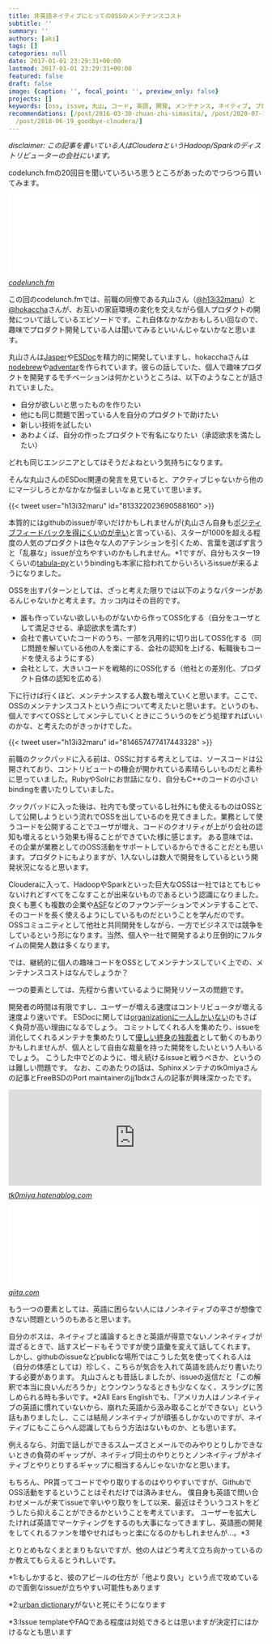 ```yaml
---
title: 非英語ネイティブにとってのOSSのメンテナンスコスト
subtitle: ''
summary: ''
authors: [aki]
tags: []
categories: null
date: 2017-01-01 23:29:31+00:00
lastmod: 2017-01-01 23:29:31+00:00
featured: false
draft: false
image: {caption: '', focal_point: '', preview_only: false}
projects: []
keywords: [oss, issue, 丸山, コード, 英語, 開発, メンテナンス, ネイティブ, プロダクト, 会社]
recommendations: [/post/2016-03-30-zhuan-zhi-simasita/, /post/2020-07-11-MLSE-summer-workshop/,
  /post/2018-06-19_goodbye-cloudera/]
---
```

_disclaimer: この記事を書いている人はClouderaというHadoop/Sparkのディストリビューターの会社にいます。_

codelunch.fmの20回目を聞いていろいろ思うところがあったのでつらつら買いてみます。

<iframe src="//hatenablog-parts.com/embed?url=http%3A%2F%2Fcodelunch.fm%2F20%2F" title="CodeLunch.fm" class="embed-card embed-webcard" scrolling="no" frameborder="0" style="display: block; width: 100%; height: 155px; max-width: 500px; margin: 10px 0px;"></iframe><cite class="hatena-citation"><a href="http://codelunch.fm/20/">codelunch.fm</a></cite>

この回のcodelunch.fmでは、前職の同僚である丸山さん（[@h13i32maru](https://twitter.com/h13i32maru)）と[@hokaccha](https://twitter.com/hokaccha)さんが、お互いの家庭環境の変化を交えながら個人プロダクトの開発について話しているエピソードです。これ自体なかなかおもしろい回なので、趣味でプロダクト開発している人は聞いてみるといいんじゃないかなと思います。

丸山さんは[Jasper](https://jasperapp.io/)や[ESDoc](https://esdoc.org/)を精力的に開発していますし、hokacchaさんは[nodebrew](https://github.com/hokaccha/nodebrew)や[adventar](http://www.adventar.org/)を作られています。彼らの話していた、個人で趣味プロダクトを開発するモチベーションは何かというところは、以下のようなことが話されていました。

- 自分が欲しいと思ったものを作りたい
- 他にも同じ問題で困っている人を自分のプロダクトで助けたい
- 新しい技術を試したい
- あわよくば、自分の作ったプロダクトで有名になりたい（承認欲求を満たしたい）

どれも同じエンジニアとしてはそうだよねという気持ちになります。

そんな丸山さんのESDoc関連の発言を見ていると、アクティブじゃないから他のにマージしろとかなかなか悩ましいなぁと見ていて思います。

{{< tweet user="h13i32maru" id="813322023690588160" >}}

本質的にはgithubのissueが辛いだけかもしれませんが(丸山さん自身も[ポジティブフィードバックを得にくいのが辛い](https://twitter.com/h13i32maru/status/814693960866144256)と言っている)、スターが1000を超える程度の人気のプロダクトは色々な人のアテンションを引くため、言葉を選ばず言うと「乱暴な」issueが立ちやすいのかもしれません。\*1ですが、自分もスター19くらいの[tabula-py](https://github.com/chezou/tabula-py)というbindingも本家に拾われてからいろいろissueが来るようになりました。

OSSを出すパターンとしては、ざっと考えた限りでは以下のようなパターンがあるんじゃないかと考えます。カッコ内はその目的です。

- 誰も作っていない欲しいものがないから作ってOSS化する（自分をユーザとして満足させる、承認欲求を満たす）
- 会社で書いていたコードのうち、一部を汎用的に切り出してOSS化する（同じ問題を解いている他の人を楽にする、会社の認知を上げる、転職後もコードを使えるようにする）
- 会社として、大きいコードを戦略的にOSS化する（他社との差別化、プロダクト自体の認知を広める）

下に行けば行くほど、メンテナンスする人数も増えていくと思います。ここで、OSSのメンテナンスコストという点について考えたいと思います。というのも、個人ですべてOSSとしてメンテしていくときにこういうのをどう処理すればいいのかな、と考えたのがきっかけでした。

{{< tweet user="h13i32maru" id="814657477417443328" >}}

前職のクックパッドに入る前は、OSSに対する考えとしては、ソースコードは公開されており、コントリビュートの機会が開かれている素晴らしいものだと素朴に思っていました。RubyやSolrにお世話になり、自分もC++のコードの小さいbindingを書いたりしていました。

クックパッドに入った後は、社内でも使っているし社外にも使えるものはOSSとして公開しようという流れでOSSを出しているのを見てきました。業務として使うコードを公開することでユーザが増え、コードのクオリティが上がり会社の認知も増えるという効果も得ることができていた様に感じます。 ある意味では、その企業が業務としてのOSS活動をサポートしているからできることだとも思います。プロダクトにもよりますが、1人ないしは数人で開発をしているという開発状況になると思います。

Clouderaに入って、HadoopやSparkといった巨大なOSSは一社ではとてもじゃないけれどすべてをこなすことが出来ないものであるという認識になりました。 良くも悪くも複数の企業や[ASF](https://www.apache.org/)などのファウンデーションでメンテすることで、そのコードを長く使えるようにしているものだということを学んだのです。 OSSコミュニティとして他社と共同開発をしながら、一方でビジネスでは競争をしているという形になります。当然、個人や一社で開発するより圧倒的にフルタイムの開発人数は多くなります。

では、継続的に個人の趣味コードをOSSとしてメンテナンスしていく上での、メンテナンスコストはなんでしょうか？

一つの要素としては、先程から書いているように開発リソースの問題です。

開発者の時間は有限ですし、ユーザーが増える速度はコントリビュータが増える速度より速いです。 ESDocに関しては[organizationに一人しかいない](https://github.com/orgs/esdoc/people)のもさばく負荷が高い理由になるでしょう。 コミットしてくれる人を集めたり、issueを消化してくれるメンテナを集めたりして[優しい終身の独裁者](https://ja.wikipedia.org/wiki/%E5%84%AA%E3%81%97%E3%81%84%E7%B5%82%E8%BA%AB%E3%81%AE%E7%8B%AC%E8%A3%81%E8%80%85)として動くのもありかもしれませんが、個人として自由な裁量を持った開発をしたいという人もいるでしょう。 こうした中でどのように、増え続けるissueと戦うべきか、というのは難しい問題です。 なお、このあたりの話は、Sphinxメンテナのtk0miyaさんの記事とFreeBSDのPort maintainerのjj1bdxさんの記事が興味深かったです。

<iframe src="https://tk0miya.hatenablog.com/embed/2016/12/25/224306" title="Sphinx のメンテナになって一年が経過した話 - Hack like a rolling stone" class="embed-card embed-blogcard" scrolling="no" frameborder="0" style="display: block; width: 100%; height: 190px; max-width: 500px; margin: 10px 0px;"></iframe><cite class="hatena-citation"><a href="https://tk0miya.hatenablog.com/entry/2016/12/25/224306">tk0miya.hatenablog.com</a></cite>

<iframe src="//hatenablog-parts.com/embed?url=http%3A%2F%2Fqiita.com%2Fjj1bdx%2Fitems%2Fa9cd77807e0d689fb4b6" title="ほころびていくコミュニティとなかなかできない世代交代、そしてさよならアドベントカレンダー - Qiita" class="embed-card embed-webcard" scrolling="no" frameborder="0" style="display: block; width: 100%; height: 155px; max-width: 500px; margin: 10px 0px;"></iframe><cite class="hatena-citation"><a href="http://qiita.com/jj1bdx/items/a9cd77807e0d689fb4b6">qiita.com</a></cite>

もう一つの要素としては、英語に困らない人にはノンネイティブの辛さが想像できない問題というのもあると思います。

自分のボスは、ネイティブと議論するときと英語が得意でないノンネイティブが混ざるときで、話すスピードもそうですが使う語彙を変えて話してくれます。 しかし、githubのissueなどpublicな場所ではこうした気を使ってくれる人は（自分の体感としては）珍しく、こちらが気合を入れて英語を読んだり書いたりする必要があります。 丸山さんとも昔話しましたが、issueの返信だと「この解釈で本当に良いんだろうか」とウンウンうなるときも少なくなく、スラングに苦しめられる時も多いです。\*2All Ears Englishでも、「アメリカ人はノンネイティブの英語に慣れていないから、崩れた英語から汲み取ることができない」という話もありましたし、ここは結局ノンネイティブが頑張るしかないのですが、ネイティブにもここらへん認識してもらう方法はないものか、とも思います。

例えるなら、対面で話しができるスムーズさとメールでのみやりとりしかできないときの負荷のギャップが、ネイティブ同士のやりとりとノンネイティブがネイティブとやりとりするギャップに相当するんじゃないかなと思います。

もちろん、PR貰ってコードでやり取りするのはやりやすいですが、GithubでOSS活動をするということはそれだけでは済みません。 僕自身も英語で問い合わせメールが来てissueで辛いやり取りをして以来、最近はそういうコストをどうしたら抑えることができるかということを考えています。 ユーザーを拡大したければ英語でマーケティングをするのも大事になってきますし、英語圏の開発をしてくれるファンを増やせればもっと楽になるのかもしれませんが...。\*3

とりとめもなくまとまりもないですが、他の人はどう考えて立ち向かっているのか教えてもらえるとうれしいです。

\*1:もしかすると、彼のアピールの仕方が「他より良い」という点で攻めているので面倒なissueが立ちやすい可能性もあります

\*2:[urban dictionary](http://www.urbandictionary.com/)がないと死にそうになります

\*3:Issue templateやFAQである程度は対処できるとは思いますが決定打にはかけるなとも思います
